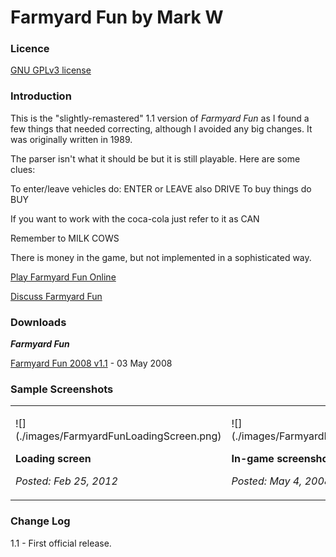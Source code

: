 # Farmyard Fun by Mark W

### Licence

[GNU GPLv3 license](http://en.wikipedia.org/wiki/GNU_General_Public_License)

### Introduction

This is the "slightly-remastered" 1.1 version of _Farmyard Fun_ as I found a few things that needed correcting, although I avoided any big changes. It was originally written in 1989.

The parser isn't what it should be but it is still playable. Here are some clues:

To enter/leave vehicles do: ENTER <name> or LEAVE <name> also DRIVE <direction> To buy things do BUY <name>

If you want to work with the coca-cola just refer to it as CAN

Remember to MILK COWS

There is money in the game, but not implemented in a sophisticated way.

[Play Farmyard Fun Online](http://www.retrosoftware.co.uk/jbeebapplet/)

[Discuss Farmyard Fun](http://www.retrosoftware.co.uk/forum/viewtopic.php?f=19&t=91)

### Downloads

**_Farmyard Fun_**

[Farmyard Fun 2008 v1.1](./images/FarmyardFun2008v1-1.zip "wikilink") - 03 May 2008

### Sample Screenshots

<table>

<tbody>

<tr class="odd">

<td><p>![](./images/FarmyardFunLoadingScreen.png)

<strong>Loading screen</strong><br />

<em>Posted: Feb 25, 2012</em></p></td>

<td><p>![](./images/FarmyardFun2008.png)

<strong>In-game screenshot</strong><br />

<em>Posted: May 4, 2008</em></p></td>

</tr>

</tbody>

</table>

### Change Log

1.1 - First official release.
